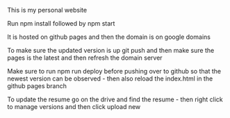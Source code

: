 This is my personal website 

Run npm install followed by npm start

It is hosted on github pages and then the domain is on google domains

To make sure the updated version is up git push and then make sure the pages is the latest and then refresh the domain server

Make sure to run npm run deploy before pushing over to github so that the newest version can be observed - then also reload the index.html in the github pages branch

To update the resume go on the drive and find the resume - then right click to manage versions and then click upload new


